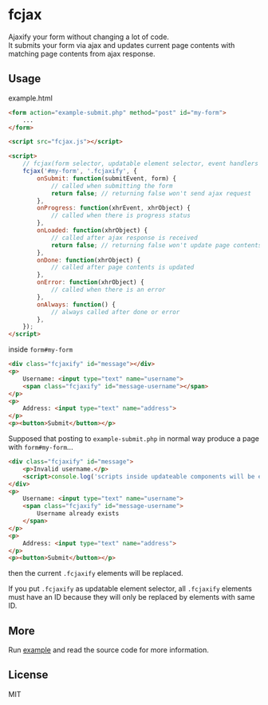 # fcjax

Ajaxify your form without changing a lot of code.  
It submits your form via ajax and updates current page contents with matching page contents from ajax response.

## Usage

example.html
```html
<form action="example-submit.php" method="post" id="my-form">
    ...
</form>

<script src="fcjax.js"></script>

<script>
    // fcjax(form selector, updatable element selector, event handlers object)
    fcjax('#my-form', '.fcjaxify', {
        onSubmit: function(submitEvent, form) {
            // called when submitting the form
            return false; // returning false won't send ajax request
        },
        onProgress: function(xhrEvent, xhrObject) {
            // called when there is progress status
        },
        onLoaded: function(xhrObject) {
            // called after ajax response is received
            return false; // returning false won't update page contents
        },
        onDone: function(xhrObject) {
            // called after page contents is updated
        },
        onError: function(xhrObject) {
            // called when there is an error
        },
        onAlways: function() {
            // always called after done or error
        },
    });
</script>
```

inside `form#my-form`
```html
<div class="fcjaxify" id="message"></div>
<p>
    Username: <input type="text" name="username">
    <span class="fcjaxify" id="message-username"></span>
</p>
<p>
    Address: <input type="text" name="address">
</p>
<p><button>Submit</button></p>
```

Supposed that posting to `example-submit.php` in normal way produce a page with `form#my-form`...
```html
<div class="fcjaxify" id="message">
    <p>Invalid username.</p>
    <script>console.log('scripts inside updateable components will be executed')</script>
</div>
<p>
    Username: <input type="text" name="username">
    <span class="fcjaxify" id="message-username">
        Username already exists
    </span>
</p>
<p>
    Address: <input type="text" name="address">
</p>
<p><button>Submit</button></p>
```
then the current `.fcjaxify` elements will be replaced.

If you put `.fcjaxify` as updatable element selector, all `.fcjaxify` elements must have an ID
because they will only be replaced by elements with same ID.

## More

Run [example](https://rawgit.com/sumartoyo/fcjax/master/example.html) and read the source code for more information.

## License

MIT
